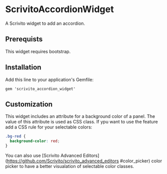 # ScrivitoAccordionWidget

A Scrivito widget to add an accordion.

## Prerequists

This widget requires bootstrap.

## Installation

Add this line to your application's Gemfile:

    gem 'scrivito_accordion_widget'

## Customization

This widget includes an attribute for a background color of a panel. The value of this attribute is used as CSS class. If ypu want to use the feature add a CSS rule for your selectable colors:

```css
.bg-red {
  background-color: red;
}
```

You can also use [Scrivito Advanced Editors](https://github.com/Scrivito/scrivito_advanced_editors #color_picker) color picker to have a better visualation of selectable color classes.
